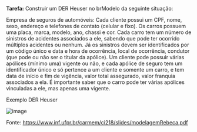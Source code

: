 **Tarefa:**
Construir um DER Heuser no brModelo da seguinte situação:

Empresa de seguros de automóveis:
Cada cliente possui um CPF, nome, sexo, endereço e telefones de contato (celular e fixo). Os carros possuem uma placa, marca, modelo, ano, chassi e cor. Cada carro tem um número de sinistros de acidentes associados a ele, sabendo que pode ter ocorrido múltiplos acidentes ou nenhum. Já os sinistros devem ser identificados por um código único e data e hora de ocorrência, local de ocorrência, condutor (que pode ou não ser o titular da apólice). Um cliente pode possuir várias apólices (mínimo uma) vigente ou não, e cada apólice de seguro tem um identificador único e só pertence a um cliente e somente um carro, e tem data de início e fim de vigência, valor total assegurado, valor franquia associados a ela. É importante saber que o carro pode ter várias apólices vinculadas a ele, mas apenas uma vigente.

Exemplo DER Heuser

![image](https://encrypted-tbn0.gstatic.com/images?q=tbn:ANd9GcSobTkwz4WgVvH5AcON-4AbDEPV5cuVY3Y9VztlGpzzEv9aDy1eTCdzriHiZO8AD1BA2D8&usqp=CAU)

Fonte: https://www.inf.ufpr.br/carmem/ci218/slides/modelagemRebeca.pdf